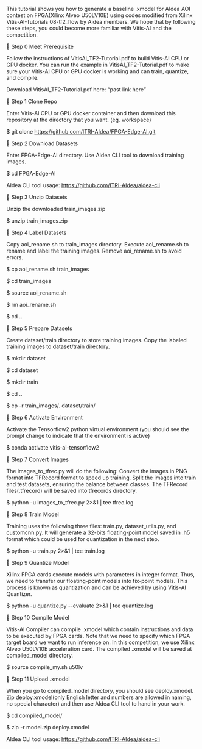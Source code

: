 This tutorial shows you how to generate a baseline .xmodel for AIdea AOI contest on FPGA(Xilinx Alveo U50LV10E) using codes modified from Xilinx Vitis-AI-Tutorials 08-tf2_flow by Aidea members. We hope that by following these steps, you could become more familiar with Vitis-AI and the competition.

	Step 0 Meet Prerequisite 

Follow the instructions of VitisAI_TF2-Tutorial.pdf to build Vitis-AI CPU or GPU docker. You can run the example in VitisAI_TF2-Tutorial.pdf to make sure your Vitis-AI CPU or GPU docker is working and can train, quantize, and compile.

Download VitisAI_TF2-Tutorial.pdf here: “past link here”

	Step 1 Clone Repo

Enter Vitis-AI CPU or GPU docker container and then download this repository at the directory that you want. (eg. workspace)

$ git clone https://github.com/ITRI-AIdea/FPGA-Edge-AI.git

	Step 2 Download Datasets

Enter FPGA-Edge-AI directory. Use AIdea CLI tool to download training images.

$ cd FPGA-Edge-AI

AIdea CLI tool usage: https://github.com/ITRI-AIdea/aidea-cli

	Step 3 Unzip Datasets

Unzip the downloaded train_images.zip

$ unzip train_images.zip

	Step 4 Label Datasets

Copy aoi_rename.sh to train_images directory. Execute aoi_rename.sh to rename and label the training images. Remove aoi_rename.sh to avoid errors.

$ cp aoi_rename.sh train_images

$ cd train_images

$ source aoi_rename.sh

$ rm aoi_rename.sh

$ cd ..

	Step 5 Prepare Datasets

Create dataset/train directory to store training images. Copy the labeled training images to dataset/train directory. 

$ mkdir dataset

$ cd dataset

$ mkdir train

$ cd ..

$ cp -r train_images/. dataset/train/
	
	Step 6 Activate Environment

Activate the Tensorflow2 python virtual environment (you should see the prompt change to indicate that the environment is active)
	
$ conda activate vitis-ai-tensorflow2

	Step 7 Convert Images

The images_to_tfrec.py will do the following: Convert the images in PNG format into TFRecord format to speed up training. Split the images into train and test datasets, ensuring the balance between classes. The TFRecord files(.tfrecord) will be saved into tfrecords directory.

$ python -u images_to_tfrec.py 2>&1 | tee tfrec.log

	Step 8 Train Model

Training uses the following three files: train.py, dataset_utils.py, and customcnn.py. It will generate a 32-bits floating-point model saved in .h5 format which could be used for quantization in the next step.

$ python -u train.py 2>&1 | tee train.log

	Step 9 Quantize Model

Xilinx FPGA cards execute models with parameters in integer format. Thus, we need to transfer our floating-point models into fix-point models. This process is known as quantization and can be achieved by using Vitis-AI Quantizer.

$ python -u quantize.py --evaluate 2>&1 | tee quantize.log

	Step 10 Compile Model

Vitis-AI Compiler can compile .xmodel which contain instructions and data to be executed by FPGA cards. Note that we need to specify which FPGA target board we want to run inference on. In this competition, we use Xilinx Alveo U50LV10E acceleration card. The compiled .xmodel will be saved at compiled_model directory.

$ source compile_my.sh u50lv

	Step 11 Upload .xmodel

When you go to compiled_model directory, you should see deploy.xmodel. Zip deploy.xmodel(only English letter and numbers are allowed in naming, no special character) and then use AIdea CLI tool to hand in your work. 

$ cd compiled_model/

$ zip -r model.zip deploy.xmodel

AIdea CLI tool usage: https://github.com/ITRI-AIdea/aidea-cli
